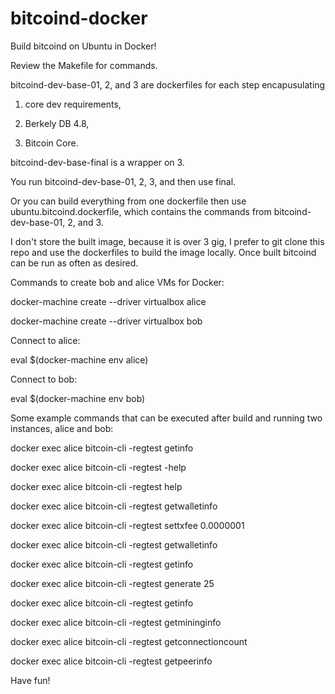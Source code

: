 # bitcoind-docker
Build bitcoind on Ubuntu in Docker!

Review the Makefile for commands.

bitcoind-dev-base-01, 2, and 3 are dockerfiles for each step encapusulating

1) core dev requirements,

2) Berkely DB 4.8,

3) Bitcoin Core.


bitcoind-dev-base-final is a wrapper on 3.

You run bitcoind-dev-base-01, 2, 3, and then use final. 

Or you can build everything from one dockerfile then use ubuntu.bitcoind.dockerfile, which contains the commands from bitcoind-dev-base-01, 2, and 3.

I don't store the built image, because it is over 3 gig, I prefer to git clone this repo and use the dockerfiles to build 
the image locally. Once built bitcoind can be run as often as desired.

Commands to create bob and alice VMs for Docker:

docker-machine create --driver virtualbox alice

docker-machine create --driver virtualbox bob

Connect to alice:

eval $(docker-machine env alice)

Connect to bob:

eval $(docker-machine env bob)

Some example commands that can be executed after build and running two instances, alice and bob:

docker exec alice bitcoin-cli -regtest getinfo

docker exec alice bitcoin-cli -regtest -help

docker exec alice bitcoin-cli -regtest help

docker exec alice bitcoin-cli -regtest getwalletinfo

docker exec alice bitcoin-cli -regtest settxfee 0.0000001

docker exec alice bitcoin-cli -regtest getwalletinfo

docker exec alice bitcoin-cli -regtest getinfo

docker exec alice bitcoin-cli -regtest generate 25

docker exec alice bitcoin-cli -regtest getinfo

docker exec alice bitcoin-cli -regtest getmininginfo

docker exec alice bitcoin-cli -regtest getconnectioncount

docker exec alice bitcoin-cli -regtest getpeerinfo


Have fun!



